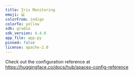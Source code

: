 ```yaml
---
title: Iris Monitoring
emoji: 💻
colorFrom: indigo
colorTo: yellow
sdk: gradio
sdk_version: 4.4.0
app_file: app.py
pinned: false
license: apache-2.0
---
```


Check out the configuration reference at https://huggingface.co/docs/hub/spaces-config-reference
